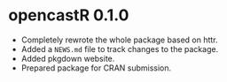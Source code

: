 # opencastR 0.1.0

* Completely rewrote the whole package based on httr.
* Added a `NEWS.md` file to track changes to the package.
* Added pkgdown website.
* Prepared package for CRAN submission.
